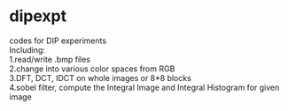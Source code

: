 # dipexpt
codes for DIP experiments<br />
Including:<br />
  1.read/write .bmp files<br />
  2.change into various color spaces from RGB<br />
  3.DFT, DCT, IDCT on whole images or 8*8 blocks<br />
  4.sobel filter, compute the Integral Image and Integral Histogram for given image<br />

